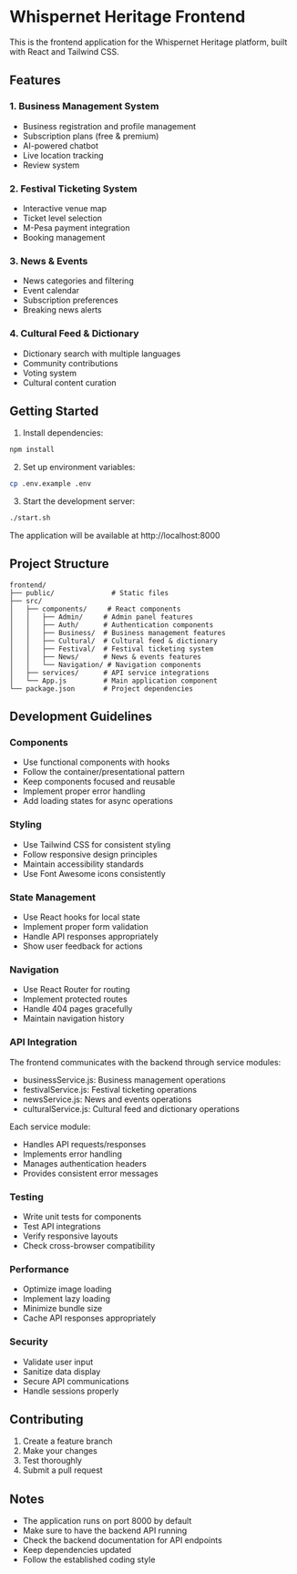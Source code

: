 # Whispernet Heritage Frontend

This is the frontend application for the Whispernet Heritage platform, built with React and Tailwind CSS.

## Features

### 1. Business Management System
- Business registration and profile management
- Subscription plans (free & premium)
- AI-powered chatbot
- Live location tracking
- Review system

### 2. Festival Ticketing System
- Interactive venue map
- Ticket level selection
- M-Pesa payment integration
- Booking management

### 3. News & Events
- News categories and filtering
- Event calendar
- Subscription preferences
- Breaking news alerts

### 4. Cultural Feed & Dictionary
- Dictionary search with multiple languages
- Community contributions
- Voting system
- Cultural content curation

## Getting Started

1. Install dependencies:
```bash
npm install
```

2. Set up environment variables:
```bash
cp .env.example .env
```

3. Start the development server:
```bash
./start.sh
```

The application will be available at http://localhost:8000

## Project Structure

```
frontend/
├── public/              # Static files
├── src/
│   ├── components/     # React components
│   │   ├── Admin/     # Admin panel features
│   │   ├── Auth/      # Authentication components
│   │   ├── Business/  # Business management features
│   │   ├── Cultural/  # Cultural feed & dictionary
│   │   ├── Festival/  # Festival ticketing system
│   │   ├── News/      # News & events features
│   │   └── Navigation/ # Navigation components
│   ├── services/      # API service integrations
│   └── App.js         # Main application component
└── package.json       # Project dependencies
```

## Development Guidelines

### Components
- Use functional components with hooks
- Follow the container/presentational pattern
- Keep components focused and reusable
- Implement proper error handling
- Add loading states for async operations

### Styling
- Use Tailwind CSS for consistent styling
- Follow responsive design principles
- Maintain accessibility standards
- Use Font Awesome icons consistently

### State Management
- Use React hooks for local state
- Implement proper form validation
- Handle API responses appropriately
- Show user feedback for actions

### Navigation
- Use React Router for routing
- Implement protected routes
- Handle 404 pages gracefully
- Maintain navigation history

### API Integration
The frontend communicates with the backend through service modules:
- businessService.js: Business management operations
- festivalService.js: Festival ticketing operations
- newsService.js: News and events operations
- culturalService.js: Cultural feed and dictionary operations

Each service module:
- Handles API requests/responses
- Implements error handling
- Manages authentication headers
- Provides consistent error messages

### Testing
- Write unit tests for components
- Test API integrations
- Verify responsive layouts
- Check cross-browser compatibility

### Performance
- Optimize image loading
- Implement lazy loading
- Minimize bundle size
- Cache API responses appropriately

### Security
- Validate user input
- Sanitize data display
- Secure API communications
- Handle sessions properly

## Contributing

1. Create a feature branch
2. Make your changes
3. Test thoroughly
4. Submit a pull request

## Notes

- The application runs on port 8000 by default
- Make sure to have the backend API running
- Check the backend documentation for API endpoints
- Keep dependencies updated
- Follow the established coding style